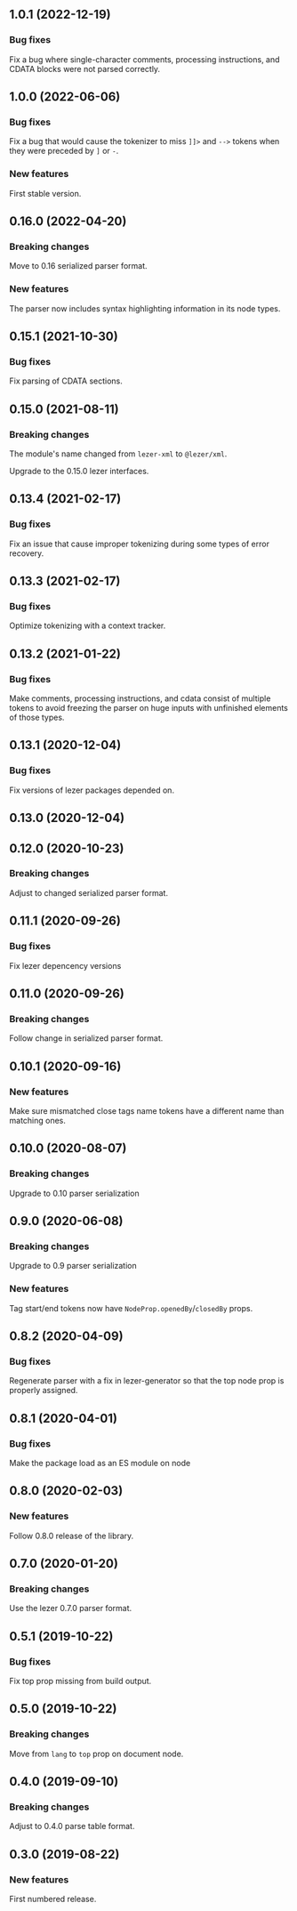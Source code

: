 ## 1.0.1 (2022-12-19)

### Bug fixes

Fix a bug where single-character comments, processing instructions, and CDATA blocks were not parsed correctly.

## 1.0.0 (2022-06-06)

### Bug fixes

Fix a bug that would cause the tokenizer to miss `]]>` and `-->` tokens when they were preceded by `]` or `-`.

### New features

First stable version.

## 0.16.0 (2022-04-20)

### Breaking changes

Move to 0.16 serialized parser format.

### New features

The parser now includes syntax highlighting information in its node types.

## 0.15.1 (2021-10-30)

### Bug fixes

Fix parsing of CDATA sections.

## 0.15.0 (2021-08-11)

### Breaking changes

The module's name changed from `lezer-xml` to `@lezer/xml`.

Upgrade to the 0.15.0 lezer interfaces.

## 0.13.4 (2021-02-17)

### Bug fixes

Fix an issue that cause improper tokenizing during some types of error recovery.

## 0.13.3 (2021-02-17)

### Bug fixes

Optimize tokenizing with a context tracker.

## 0.13.2 (2021-01-22)

### Bug fixes

Make comments, processing instructions, and cdata consist of multiple tokens to avoid freezing the parser on huge inputs with unfinished elements of those types.

## 0.13.1 (2020-12-04)

### Bug fixes

Fix versions of lezer packages depended on.

## 0.13.0 (2020-12-04)

## 0.12.0 (2020-10-23)

### Breaking changes

Adjust to changed serialized parser format.

## 0.11.1 (2020-09-26)

### Bug fixes

Fix lezer depencency versions

## 0.11.0 (2020-09-26)

### Breaking changes

Follow change in serialized parser format.

## 0.10.1 (2020-09-16)

### New features

Make sure mismatched close tags name tokens have a different name than matching ones.

## 0.10.0 (2020-08-07)

### Breaking changes

Upgrade to 0.10 parser serialization

## 0.9.0 (2020-06-08)

### Breaking changes

Upgrade to 0.9 parser serialization

### New features

Tag start/end tokens now have `NodeProp.openedBy`/`closedBy` props.

## 0.8.2 (2020-04-09)

### Bug fixes

Regenerate parser with a fix in lezer-generator so that the top node prop is properly assigned.

## 0.8.1 (2020-04-01)

### Bug fixes

Make the package load as an ES module on node

## 0.8.0 (2020-02-03)

### New features

Follow 0.8.0 release of the library.

## 0.7.0 (2020-01-20)

### Breaking changes

Use the lezer 0.7.0 parser format.

## 0.5.1 (2019-10-22)

### Bug fixes

Fix top prop missing from build output.

## 0.5.0 (2019-10-22)

### Breaking changes

Move from `lang` to `top` prop on document node.

## 0.4.0 (2019-09-10)

### Breaking changes

Adjust to 0.4.0 parse table format.

## 0.3.0 (2019-08-22)

### New features

First numbered release.
